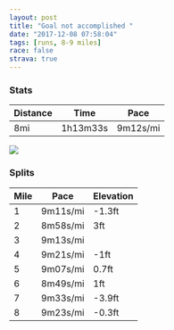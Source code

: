 ```yaml
---
layout: post
title: "Goal not accomplished "
date: "2017-12-08 07:58:04"
tags: [runs, 8-9 miles]
race: false
strava: true
---
```


### Stats

| Distance | Time | Pace |
|----------|------|------|
|8mi|1h13m33s|9m12s/mi|

<img src='https://maps.googleapis.com/maps/api/staticmap?maptype=roadmap&path=enc:oel|Cv_ahNzVz@^jBtSfAd@rB~MI`JfDvPdA}PcAgJiD{MHg@qBoR_A}@mBkt@aGcjAc[{gAkJgOEnNBxhAjJr_AdX|h@fH~Tp@jB~BfQt@ApBqKc@H_CgGWY_CwOBoEoC}@lAg@iF&key=AIzaSyC1MId7bFpkLXNAaYhBSTb8jLyiSqzbDtM&size=800x800&markers=color:yellow|label:S|25.79048,-80.12812&markers=color:green|label:F|25.790819999999986,-80.12684'>

### Splits

| Mile | Pace | Elevation |
|------|------|-----------|
|1|9m11s/mi|-1.3ft|
|2|8m58s/mi|3ft|
|3|9m13s/mi||
|4|9m21s/mi|-1ft|
|5|9m07s/mi|0.7ft|
|6|8m49s/mi|1ft|
|7|9m33s/mi|-3.9ft|
|8|9m23s/mi|-0.3ft|
